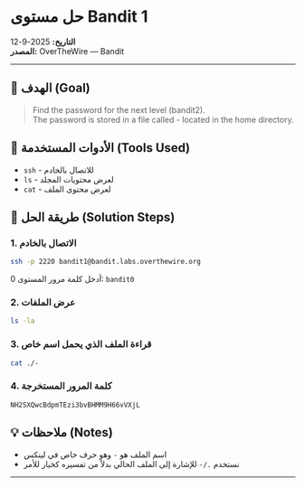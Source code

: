 # حل مستوى Bandit 1
**التاريخ:** 2025-9-12  
**المصدر:** OverTheWire — Bandit  


---

## 🎯 الهدف (Goal)
> Find the password for the next level (bandit2).  
> The password is stored in a file called - located in the home directory.

## 🔧 الأدوات المستخدمة (Tools Used)
- `ssh` - للاتصال بالخادم
- `ls` - لعرض محتويات المجلد
- `cat` - لعرض محتوى الملف

## 🚀 طريقة الحل (Solution Steps)

### 1. الاتصال بالخادم
```bash
ssh -p 2220 bandit1@bandit.labs.overthewire.org
```
أدخل كلمة مرور المستوى 0: `bandit0`

### 2. عرض الملفات
```bash
ls -la
```

### 3. قراءة الملف الذي يحمل اسم خاص
```bash
cat ./-
```

### 4. كلمة المرور المستخرجة
```
NH2SXQwcBdpmTEzi3bvBHMM9H66vVXjL
```

## 💡 ملاحظات (Notes)
- اسم الملف هو `-` وهو حرف خاص في لينكس
- نستخدم `./-` للإشارة إلى الملف الحالي بدلاً من تفسيره كخيار للأمر

---